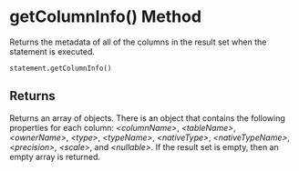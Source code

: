 <!-- loio63a3d66fc84d4f8daf321514283e8b86 -->

# getColumnInfo\(\) Method

Returns the metadata of all of the columns in the result set when the statement is executed.



```
statement.getColumnInfo()
```



<a name="loio63a3d66fc84d4f8daf321514283e8b86__section_alx_x3v_x1b"/>

## Returns

Returns an array of objects. There is an object that contains the following properties for each column: *<columnName\>*, *<tableName\>*, *<ownerName\>*, *<type\>*, *<typeName\>*, *<nativeType\>*, *<nativeTypeName\>*, *<precision\>*, *<scale\>*, and *<nullable\>*. If the result set is empty, then an empty array is returned.

